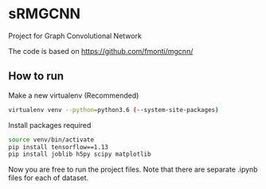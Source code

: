 # sRMGCNN
Project for Graph Convolutional Network

The code is based on https://github.com/fmonti/mgcnn/

## How to run

Make a new virtualenv (Recommended)
```sh
virtualenv venv --python=python3.6 (--system-site-packages)
```

Install packages required
```sh
source venv/bin/activate
pip install tensorflow==1.13
pip install joblib h5py scipy matplotlib
```

Now you are free to run the project files.
Note that there are separate .ipynb files for each of dataset.
